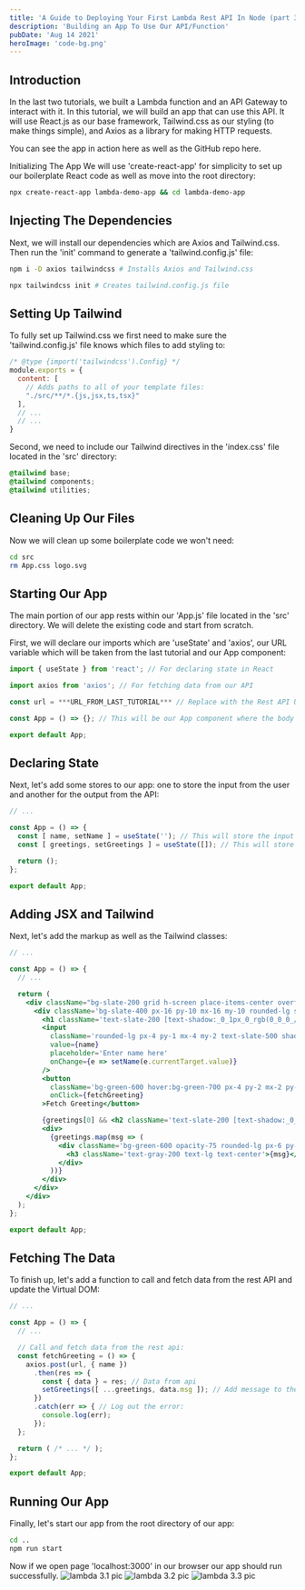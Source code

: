 ```yaml
---
title: 'A Guide to Deploying Your First Lambda Rest API In Node (part 3)'
description: 'Building an App To Use Our API/Function'
pubDate: 'Aug 14 2021'
heroImage: 'code-bg.png'
---
```


## Introduction
In the last two tutorials, we built a Lambda function and an API Gateway to interact with it. In this tutorial, we will build an app that can use this API. It will use React.js as our base framework, Tailwind.css as our styling (to make things simple), and Axios as a library for making HTTP requests.

You can see the app in action here as well as the GitHub repo here.

Initializing The App
We will use 'create-react-app' for simplicity to set up our boilerplate React code as well as move into the root directory:
```bash
npx create-react-app lambda-demo-app && cd lambda-demo-app
```

## Injecting The Dependencies
Next, we will install our dependencies which are Axios and Tailwind.css. Then run the 'init' command to generate a 'tailwind.config.js' file:
```bash
npm i -D axios tailwindcss # Installs Axios and Tailwind.css

npx tailwindcss init # Creates tailwind.config.js file
```

## Setting Up Tailwind
To fully set up Tailwind.css we first need to make sure the 'tailwind.config.js' file knows which files to add styling to:
```js
/* @type {import('tailwindcss').Config} */
module.exports = {
  content: [
    // Adds paths to all of your template files:
    "./src/**/*.{js,jsx,ts,tsx}"
  ],
  // ...
  // ...
}
```

Second, we need to include our Tailwind directives in the 'index.css' file located in the 'src' directory:
```css
@tailwind base;
@tailwind components;
@tailwind utilities;
```

## Cleaning Up Our Files
Now we will clean up some boilerplate code we won't need:
```bash
cd src
rm App.css logo.svg
```

## Starting Our App
The main portion of our app rests within our 'App.js' file located in the 'src' directory. We will delete the existing code and start from scratch.

First, we will declare our imports which are 'useState' and 'axios', our URL variable which will be taken from the last tutorial and our App component:
```jsx
import { useState } from 'react'; // For declaring state in React

import axios from 'axios'; // For fetching data from our API

const url = ***URL_FROM_LAST_TUTORIAL*** // Replace with the Rest API URL from the last tutorial

const App = () => {}; // This will be our App component where the body of our code will be

export default App;
```

## Declaring State
Next, let's add some stores to our app: one to store the input from the user and another for the output from the API:
```jsx
// ...

const App = () => {
  const [ name, setName ] = useState(''); // This will store the input from the user
  const [ greetings, setGreetings ] = useState([]); // This will store the output from the API

  return ();
};

export default App;
```

## Adding JSX and Tailwind
Next, let's add the markup as well as the Tailwind classes:
```jsx
// ...

const App = () => {
  // ...

  return (
    <div className="bg-slate-200 grid h-screen place-items-center overflow-x-hidden">
      <div className='bg-slate-400 px-16 py-10 mx-16 my-10 rounded-lg shadow-lg'>
        <h1 className='text-slate-200 [text-shadow:_0_1px_0_rgb(0_0_0_/_40%)] text-2xl font-bold px-2 py-4'>Testing Lambda Rest API</h1>
        <input
          className='rounded-lg px-4 py-1 mx-4 my-2 text-slate-500 shadow-md shadow-slate-500'
          value={name}
          placeholder='Enter name here'
          onChange={e => setName(e.currentTarget.value)}
        />
        <button
          className='bg-green-600 hover:bg-green-700 px-4 py-2 mx-2 py-1 text-gray-200 [text-shadow:_0_1px_0_rgb(0_0_0_/_40%)] transition ease-in-out delay-100 duration-150 hover:scale-110 rounded-lg shadow-md shadow-slate-500'
          onClick={fetchGreeting}
        >Fetch Greeting</button>

        {greetings[0] && <h2 className='text-slate-200 [text-shadow:_0_1px_0_rgb(0_0_0_/_40%)] text-xl px-2 py-4'>API Outputs:</h2>}
        <div>
          {greetings.map(msg => (
            <div className='bg-green-600 opacity-75 rounded-lg px-6 py-4 mx-4 my-3 shadow-md shadow-slate-500'>
              <h3 className='text-gray-200 text-lg text-center'>{msg}</h3>
            </div>
          ))}
        </div>
      </div>
    </div>
  );
};

export default App;
```

## Fetching The Data
To finish up, let's add a function to call and fetch data from the rest API and update the Virtual DOM:
```jsx
// ...

const App = () => {
  // ...

  // Call and fetch data from the rest api:
  const fetchGreeting = () => {
    axios.post(url, { name })
      .then(res => {
        const { data } = res; // Data from api
        setGreetings([ ...greetings, data.msg ]); // Add message to the list
      })
      .catch(err => { // Log out the error:
        console.log(err);
      });
  };

  return ( /* ... */ );
};

export default App;
```

## Running Our App
Finally, let's start our app from the root directory of our app:
```bash
cd ..
npm run start
```

Now if we open page 'localhost:3000' in our browser our app should run successfully.
![lambda 3.1 pic](/blog-imgs/lambda-3.1.png)
![lambda 3.2 pic](/blog-imgs/lambda-3.2.png)
![lambda 3.3 pic](/blog-imgs/lambda-3.3.png)
